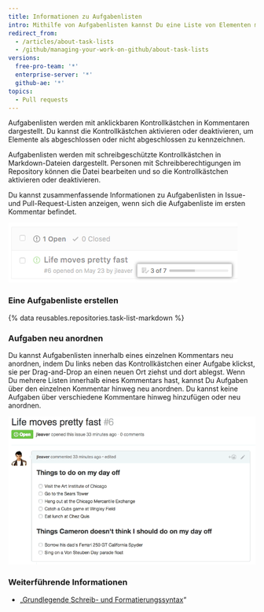 ```yaml
---
title: Informationen zu Aufgabenlisten
intro: Mithilfe von Aufgabenlisten kannst Du eine Liste von Elementen mit Kontrollkästchen innerhalb der Pull-Request- und Issue-Kommentare oder Markdown-Dateien in Deinem Repository erstellen.
redirect_from:
  - /articles/about-task-lists
  - /github/managing-your-work-on-github/about-task-lists
versions:
  free-pro-team: '*'
  enterprise-server: '*'
  github-ae: '*'
topics:
  - Pull requests
---
```

Aufgabenlisten werden mit anklickbaren Kontrollkästchen in Kommentaren dargestellt. Du kannst die Kontrollkästchen aktivieren oder deaktivieren, um Elemente als abgeschlossen oder nicht abgeschlossen zu kennzeichnen.

Aufgabenlisten werden mit schreibgeschützte Kontrollkästchen in Markdown-Dateien dargestellt. Personen mit Schreibberechtigungen im Repository können die Datei bearbeiten und so die Kontrollkästchen aktivieren oder deaktivieren.

Du kannst zusammenfassende Informationen zu Aufgabenlisten in Issue- und Pull-Request-Listen anzeigen, wenn sich die Aufgabenliste im ersten Kommentar befindet.

![Zusammenfassung der Aufgabenliste](/assets/images/help/issues/task-list-summary.png)

### Eine Aufgabenliste erstellen

{% data reusables.repositories.task-list-markdown %}

### Aufgaben neu anordnen

Du kannst Aufgabenlisten innerhalb eines einzelnen Kommentars neu anordnen, indem Du links neben das Kontrollkästchen einer Aufgabe klickst, sie per Drag-and-Drop an einen neuen Ort ziehst und dort ablegst. Wenn Du mehrere Listen innerhalb eines Kommentars hast, kannst Du Aufgaben über den einzelnen Kommentar hinweg neu anordnen. Du kannst keine Aufgaben über verschiedene Kommentare hinweg hinzufügen oder neu anordnen.

![Neu angeordnete Aufgabenliste](/assets/images/help/writing/task-list-reordered.gif)

### Weiterführende Informationen

* „[Grundlegende Schreib- und Formatierungssyntax](/articles/basic-writing-and-formatting-syntax)“
